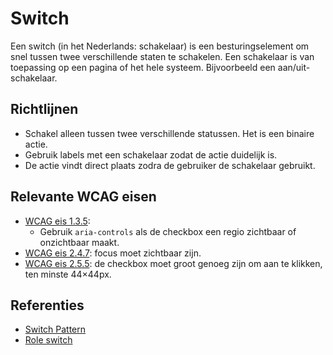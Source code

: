 # Switch

Een switch (in het Nederlands: schakelaar) is een besturingselement om snel tussen twee verschillende staten te schakelen. Een schakelaar is van toepassing op een pagina of het hele systeem. Bijvoorbeeld een aan/uit-schakelaar.

## Richtlijnen

- Schakel alleen tussen twee verschillende statussen. Het is een binaire actie.
- Gebruik labels met een schakelaar zodat de actie duidelijk is.
- De actie vindt direct plaats zodra de gebruiker de schakelaar gebruikt.

## Relevante WCAG eisen

- [WCAG eis 1.3.5](https://www.w3.org/WAI/WCAG21/Understanding/identify-input-purpose.html):
  - Gebruik `aria-controls` als de checkbox een regio zichtbaar of onzichtbaar maakt.
- [WCAG eis 2.4.7](https://www.w3.org/TR/WCAG21/#focus-visible): focus moet zichtbaar zijn.
- [WCAG eis 2.5.5](https://www.w3.org/TR/WCAG21/#target-size): de checkbox moet groot genoeg zijn om aan te klikken, ten minste 44×44px.

## Referenties

- [Switch Pattern](https://www.w3.org/WAI/ARIA/apg/patterns/switch/)
- [Role switch](https://developer.mozilla.org/en-US/docs/Web/Accessibility/ARIA/Roles/switch_role)
